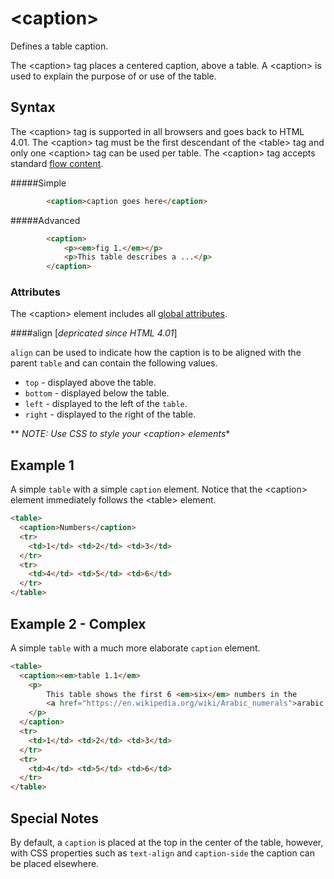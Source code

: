 # &lt;caption>

Defines a table caption.

The &lt;caption> tag places a centered caption, above a table. A &lt;caption> is used to explain the purpose of or use of the table. 

## Syntax

The &lt;caption> tag is supported in all browsers and goes back to HTML 4.01. The &lt;caption> tag must be the first descendant of the &lt;table> tag and only one &lt;caption> tag can be used per table. The &lt;caption> tag accepts standard [flow content](https://html.spec.whatwg.org/multipage/dom.html#flow-content-2).

#####Simple
```html
        <caption>caption goes here</caption>
```

#####Advanced
```html
        <caption>
            <p><em>fig 1.</em></p>
            <p>This table describes a ...</p>
        </caption>
```

### Attributes

The &lt;caption> element includes all [global attributes](https://developer.mozilla.org/en-US/docs/Web/HTML/Global_attributes).

####align [*depricated since HTML 4.01*]

`align` can be used to indicate how the caption is to be aligned with the parent `table` and can contain the following values.

- `top` - displayed above the table.
- `bottom` - displayed below the table.
- `left` - displayed to the left of the `table`.
-  `right` - displayed to the right of the table.

** *NOTE: Use CSS to style your &lt;caption> elements**

## Example 1

A simple `table` with a simple `caption` element. Notice that the &lt;caption> element immediately follows the &lt;table> element.

```html
<table>
  <caption>Numbers</caption>
  <tr>
    <td>1</td> <td>2</td> <td>3</td>
  </tr>
  <tr>
    <td>4</td> <td>5</td> <td>6</td>
  </tr>
</table>
```

## Example 2 - Complex

A simple `table` with a much more elaborate `caption` element.

```html
<table>
  <caption><em>table 1.1</em>
    <p>
        This table shows the first 6 <em>six</em> numbers in the 
        <a href="https://en.wikipedia.org/wiki/Arabic_numerals">arabic number system</a>.
    </p>
  </caption>
  <tr>
    <td>1</td> <td>2</td> <td>3</td>
  </tr>
  <tr>
    <td>4</td> <td>5</td> <td>6</td>
  </tr>
</table>
```

## Special Notes

By default, a `caption` is placed at the top in the center of the table, however, with CSS properties such as `text-align` and `caption-side` the caption can be placed elsewhere.